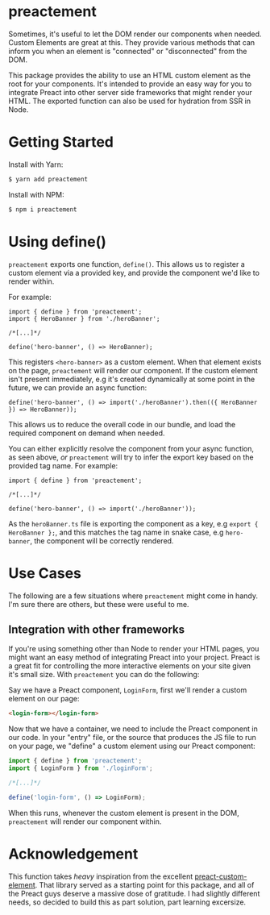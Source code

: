 # preactement

Sometimes, it's useful to let the DOM render our components when needed. Custom Elements are great at this. They provide various methods that can inform you when an element is "connected" or "disconnected" from the DOM.

This package provides the ability to use an HTML custom element as the root for your components. It's intended to provide an easy way for you to integrate Preact into other server side frameworks that might render your HTML. The exported function can also be used for hydration from SSR in Node.

# Getting Started

Install with Yarn:

```bash
$ yarn add preactement
```

Install with NPM:

```bash
$ npm i preactement
```

# Using define()

`preactement` exports one function, `define()`. This allows us to register a custom element via a provided key, and provide the component we'd like to render within.

For example:

```tsx
import { define } from 'preactement';
import { HeroBanner } from './heroBanner';

/*[...]*/

define('hero-banner', () => HeroBanner);
```

This registers `<hero-banner>` as a custom element. When that element exists on the page, `preactement` will render our component. If the custom element isn't present immediately, e.g it's created dynamically at some point in the future, we can provide an async function:

```tsx
define('hero-banner', () => import('./heroBanner').then(({ HeroBanner }) => HeroBanner));
```

This allows us to reduce the overall code in our bundle, and load the required component on demand when needed.

You can either explicitly resolve the component from your async function, as seen above, _or_ `preactement` will try to infer the export key based on the provided tag name. For example:

```tsx
import { define } from 'preactement';

/*[...]*/

define('hero-banner', () => import('./heroBanner'));
```

As the `heroBanner.ts` file is exporting the component as a key, e.g `export { HeroBanner };`, and this matches the tag name in snake case, e.g `hero-banner`, the component will be correctly rendered.

# Use Cases

The following are a few situations where `preactement` might come in handy. I'm sure there are others, but these were useful to me.

## Integration with other frameworks

If you're using something other than Node to render your HTML pages, you might want an easy method of integrating Preact into your project. Preact is a great fit for controlling the more interactive elements on your site given it's small size. With `preactement` you can do the following:

Say we have a Preact component, `LoginForm`, first we'll render a custom element on our page:

```html
<login-form></login-form>
```

Now that we have a container, we need to include the Preact component in our code. In your "entry" file, or the source that produces the JS file to run on your page, we "define" a custom element using our Preact component:

```typescript
import { define } from 'preactement';
import { LoginForm } from './loginForm';

/*[...]*/

define('login-form', () => LoginForm);
```

When this runs, whenever the custom element is present in the DOM, `preactement` will render our component within.

# Acknowledgement

This function takes _heavy_ inspiration from the excellent [preact-custom-element](https://github.com/preactjs/preact-custom-element). That library served as a starting point for this package, and all of the Preact guys deserve a massive dose of gratitude. I had slightly different needs, so decided to build this as part solution, part learning excersize.
